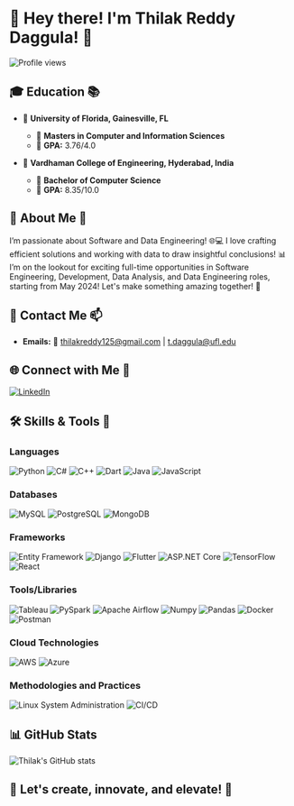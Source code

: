 # 👋 Hey there! I'm Thilak Reddy Daggula! 🚀

![Profile views](https://komarev.com/ghpvc/?username=thilak15&style=flat-square&color=brightgreen)
 <!-- Change 'thilak15' to your username -->

## 🎓 Education 📚

- 🏫 **University of Florida, Gainesville, FL** 
  - 📘 **Masters in Computer and Information Sciences** 
  - 🌟 **GPA:** 3.76/4.0

- 🏫 **Vardhaman College of Engineering, Hyderabad, India**
  - 📘 **Bachelor of Computer Science** 
  - 🌟 **GPA:** 8.35/10.0

## 💬 About Me 🌟

I’m passionate about Software and Data Engineering! 🌐💻 I love crafting efficient solutions and working with data to draw insightful conclusions! 📊 I’m on the lookout for exciting full-time opportunities in Software Engineering, Development, Data Analysis, and Data Engineering roles, starting from May 2024! Let's make something amazing together! 🌟

## 💌 Contact Me 📫

- **Emails:** 📧 thilakreddy125@gmail.com | t.daggula@ufl.edu

## 🌐 Connect with Me 🤝

[![LinkedIn](https://img.shields.io/badge/LinkedIn-Daggula%20Thilak%20Reddy-blue?style=flat-square&logo=linkedin)](https://www.linkedin.com/in/daggula-thilak-reddy/) 

## 🛠️ Skills & Tools 🔧

### Languages
![Python](https://img.shields.io/badge/-Python-3776AB?style=flat-square&logo=python&logoColor=white)
![C#](https://img.shields.io/badge/-C%23-239120?style=flat-square&logo=c-sharp&logoColor=white)
![C++](https://img.shields.io/badge/-C++-00599C?style=flat-square&logo=cplusplus&logoColor=white)
![Dart](https://img.shields.io/badge/-Dart-0175C2?style=flat-square&logo=dart&logoColor=white)
![Java](https://img.shields.io/badge/-Java-ED8B00?style=flat-square&logo=java&logoColor=white)
![JavaScript](https://img.shields.io/badge/-JavaScript-F7DF1E?style=flat-square&logo=javascript&logoColor=black)

### Databases
![MySQL](https://img.shields.io/badge/-MySQL-4479A1?style=flat-square&logo=mysql&logoColor=white)
![PostgreSQL](https://img.shields.io/badge/-PostgreSQL-336791?style=flat-square&logo=postgresql&logoColor=white)
![MongoDB](https://img.shields.io/badge/-MongoDB-47A248?style=flat-square&logo=mongodb&logoColor=white)

### Frameworks
![Entity Framework](https://img.shields.io/badge/-Entity_Framework-512BD4?style=flat-square&logo=.net&logoColor=white)
![Django](https://img.shields.io/badge/-Django-092E20?style=flat-square&logo=django&logoColor=white)
![Flutter](https://img.shields.io/badge/-Flutter-02569B?style=flat-square&logo=flutter&logoColor=white)
![ASP.NET Core](https://img.shields.io/badge/-ASP.NET_Core-512BD4?style=flat-square&logo=.net&logoColor=white)
![TensorFlow](https://img.shields.io/badge/-TensorFlow-FF6F00?style=flat-square&logo=tensorflow&logoColor=white)
![React](https://img.shields.io/badge/-React-61DAFB?style=flat-square&logo=react&logoColor=black)

### Tools/Libraries
![Tableau](https://img.shields.io/badge/-Tableau-E97627?style=flat-square&logo=tableau&logoColor=white)
![PySpark](https://img.shields.io/badge/-PySpark-E25A1C?style=flat-square&logo=apache-spark&logoColor=white)
![Apache Airflow](https://img.shields.io/badge/-Apache_Airflow-017CEE?style=flat-square&logo=apache-airflow&logoColor=white)
![Numpy](https://img.shields.io/badge/-Numpy-013243?style=flat-square&logo=numpy&logoColor=white)
![Pandas](https://img.shields.io/badge/-Pandas-150458?style=flat-square&logo=pandas&logoColor=white)
![Docker](https://img.shields.io/badge/-Docker-2496ED?style=flat-square&logo=docker&logoColor=white)
![Postman](https://img.shields.io/badge/-Postman-FF6C37?style=flat-square&logo=postman&logoColor=white)

### Cloud Technologies
![AWS](https://img.shields.io/badge/-AWS-232F3E?style=flat-square&logo=amazon-aws&logoColor=white)
![Azure](https://img.shields.io/badge/-Azure-0089D6?style=flat-square&logo=microsoft-azure&logoColor=white)

### Methodologies and Practices
![Linux System Administration](https://img.shields.io/badge/-Linux_System_Administration-FCC624?style=flat-square&logo=linux&logoColor=black)
![CI/CD](https://img.shields.io/badge/-CI_CD-2088FF?style=flat-square&logo=github-actions&logoColor=white)


## 📊 GitHub Stats

![Thilak's GitHub stats](https://github-readme-stats.vercel.app/api?username=thilak15&show_icons=true&theme=radical)

## 🌱 Let's create, innovate, and elevate! 🚀

